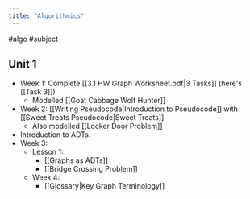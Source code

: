 ```yaml
---
title: "Algorithmics"
---
```

#algo #subject 

## Unit 1
- Week 1: Complete [[3.1 HW Graph Worksheet.pdf|3 Tasks]] (here's [[Task 3]])
	- Modelled [[Goat Cabbage Wolf Hunter]]
- Week 2: [[Writing Pseudocode|Introduction to Pseudocode]] with [[Sweet Treats Pseudocode|Sweet Treats]]
	- Also modelled [[Locker Door Problem]]
- Introduction to ADTs.
- Week 3: 
  - Lesson 1: 
    - [[Graphs as ADTs]]
    - [[Bridge Crossing Problem]]
  - Week 4:
    - [[Glossary|Key Graph Terminology]]
